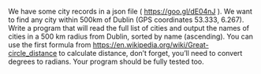 We have some city records in a json file ( https://goo.gl/dE04nJ ). We want to find any city within 500km of Dublin (GPS coordinates 53.333, ­6.267). Write a program that will read the full list of cities and output the names of cities in a 500 km radius from Dublin, sorted by name (ascending).
You can use the first formula from https://en.wikipedia.org/wiki/Great-circle_distance to calculate distance, don’t forget, you’ll need to convert degrees to radians. Your program should be fully tested too.